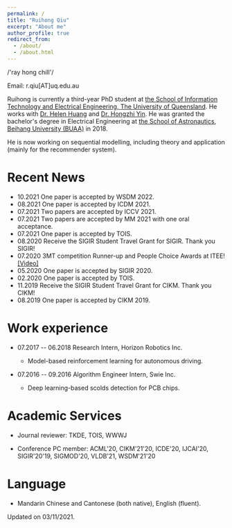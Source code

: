 ```yaml
---
permalink: /
title: "Ruihong Qiu"
excerpt: "About me"
author_profile: true
redirect_from: 
  - /about/
  - /about.html
---
```


/'ray hong chill'/

Email: r.qiu[AT]uq.edu.au

Ruihong is currently a third-year PhD student at <a href="https://www.itee.uq.edu.au/" target="_blank">the
School of Information Technology and Electrical Engineering, 
<a href="https://www.uq.edu.com" target="_blank"> The University of Queensland</a>. 
He works with <a href="http://staff.itee.uq.edu.au/huang/" target="_blank">
Dr. Helen Huang</a> and <a href="https://sites.google.com/view/hongzhi-yin/home" target="_blank"> Dr.
Hongzhi Yin</a>. He was granted the bachelor's degree in Electrical Engineering
at <a href="http://www.sa.buaa.edu.cn/" target="_blank">the School of Astronautics</a>, 
<a href="http://www.buaa.edu.cn" target="_blank">
Beihang University (BUAA)</a> in 2018.

He is now working on sequential modelling,
including theory and application (mainly for the recommender system).

Recent News
=====
* 10.2021 One paper is accepted by WSDM 2022.
* 08.2021 One paper is accepted by ICDM 2021.
* 07.2021 Two papers are accepted by ICCV 2021.
* 07.2021 Two papers are accepted by MM 2021 with one oral acceptance.
* 07.2021 One paper is accepted by TOIS.
* 08.2020 Receive the SIGIR Student Travel Grant for SIGIR. Thank you SIGIR!
* 07.2020 3MT competition Runner-up and People Choice Awards at ITEE! [\[Video\]](https://www.youtube.com/watch?v=zVEHeSwpHYo&t=4s)
* 05.2020 One paper is accepted by SIGIR 2020.
* 02.2020 One paper is accepted by TOIS.
* 11.2019 Receive the SIGIR Student Travel Grant for CIKM. Thank you CIKM!
* 08.2019 One paper is accepted by CIKM 2019.

Work experience
======
* 07.2017 -- 06.2018 Research Intern, Horizon Robotics Inc.
  * Model-based reinforcement learning for autonomous driving.

* 07.2016 -- 09.2016 Algorithm Engineer Intern, Swie Inc.
  * Deep learning-based scolds detection for PCB chips.
  
Academic Services
======
  
  * Journal reviewer: TKDE, TOIS, WWWJ

  * Conference PC member: ACML'20, CIKM'21'20, ICDE'20, IJCAI'20, SIGIR'20'19, SIGMOD'20, VLDB'21, WSDM'21'20

Language
======
* Mandarin Chinese and Cantonese (both native), English (fluent).


<a href="https://clustrmaps.com/site/19s77" style='display:none'><img src="//www.clustrmaps.com/map_v2.png?d=Tw7Q8kLeNymu7TJ95nz0DUJimmzCD4OCbzDHoJdERuY&cl=ffffff"></a>

Updated on 03/11/2021.
